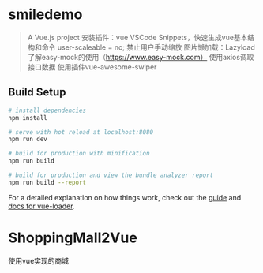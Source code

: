 # smiledemo

> A Vue.js project
安装插件：vue VSCode Snippets，快速生成vue基本结构和命令
user-scaleable = no; 禁止用户手动缩放
图片懒加载：Lazyload
了解easy-mock的使用（https://www.easy-mock.com）
使用axios调取接口数据
使用插件vue-awesome-swiper


## Build Setup

``` bash
# install dependencies
npm install

# serve with hot reload at localhost:8080
npm run dev

# build for production with minification
npm run build

# build for production and view the bundle analyzer report
npm run build --report
```

For a detailed explanation on how things work, check out the [guide](http://vuejs-templates.github.io/webpack/) and [docs for vue-loader](http://vuejs.github.io/vue-loader).

# ShoppingMall2Vue
使用vue实现的商城

